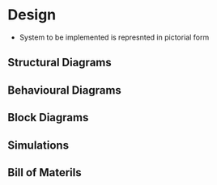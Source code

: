 # Design
* System to be implemented is represnted in pictorial form

## Structural Diagrams

## Behavioural Diagrams

## Block Diagrams

## Simulations

## Bill of Materils